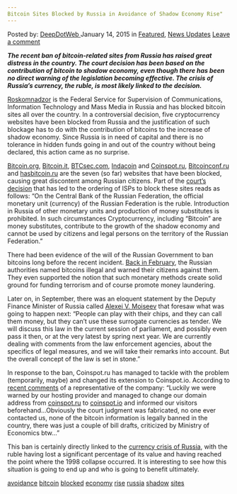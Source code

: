 ```yaml
---
Bitcoin Sites Blocked by Russia in Avoidance of Shadow Economy Rise"
---
```

<article class="post-listing post-8793 post type-post status-publish format-standard has-post-thumbnail hentry  tag-avoidance tag-bitcoin tag-blocked tag-economy tag-rise tag-russia tag-shadow tag-sites">
    <div class="post-inner">
        <span>Posted by: <a href="https://www.deepdotweb.com/author/admin/" title="">DeepDotWeb </a></span>
    <span>January 14, 2015</span>
    <span>in <a href="https://www.deepdotweb.com/category/deepdot-news/" rel="category tag">Featured</a>, <a href="https://www.deepdotweb.com/category/news-updates/" rel="category tag">News Updates</a></span>
    <span><a href="https://www.deepdotweb.com/2015/01/14/bitcoin-sites-blocked-russia-avoidance-shadow-economy-rise/#respond">Leave a comment</a></span>
    </p>
    <div class="clear"></div>
    <div class="entry">
    <p><strong><em>The recent ban of bitcoin-related sites from Russia has raised great distress in the country. The court decision has been based on the contribution of bitcoin to shadow economy, even though there has been no direct warning of the legislation becoming effective. The crisis of Russia’s currency, the ruble, is most likely linked to the decision. </em></strong></p>
    <p><a href="http://eng.rkn.gov.ru/">Roskomnadzor</a> is the Federal Service for Supervision of Communications, Information Technology and Mass Media in Russia and has blocked bitcoin sites all over the country. In a controversial decision, five cryptocurrency websites have been blocked from Russia and the justification of such blockage has to do with the contribution of bitcoins to the increase of shadow economy. Since Russia is in need of capital and there is no tolerance in hidden funds going in and out of the country without being declared, this action came as no surprise.</p>
    <p><a href="https://bitcoin.org/en/">Bitcoin.org</a>, <a href="https://en.bitcoin.it/wiki/Main_Page">Bitcoin.it</a>, <a href="http://btcsec.com/">BTCsec.com</a>, <a href="https://indacoin.com/">Indacoin</a> and <a href="http://coinspot.io/">Coinspot.ru</a>, <a href="http://bitcoinconf.ru/en">Bitcoinconf.ru</a> and <a href="http://hasbitcoin.ru/">hasbitcoin.ru</a> are the seven (so far) websites that have been blocked, causing great discontent among Russian citizens. Part of the <a href="http://tjournal.ru/paper/bitcoin-org-rkn">court’s decision</a> that has led to the ordering of ISPs to block these sites reads as follows: &#8220;On the Central Bank of the Russian Federation, the official monetary unit (currency) of the Russian Federation is the ruble. Introduction in Russia of other monetary units and production of money substitutes is prohibited. In such circumstances Cryptocurrency, including &#8220;Bitcoin&#8221; are money substitutes, contribute to the growth of the shadow economy and cannot be used by citizens and legal persons on the territory of the Russian Federation.”</p>
    <p>There had been evidence of the will of the Russian Government to ban bitcoins long before the recent incident. <a href="http://www.reuters.com/article/2014/02/09/us-russia-bitcoin-idUSBREA1806620140209?feedType=RSS&amp;feedName=technologyNews">Back in February</a>, the Russian authorities named bitcoins illegal and warned their citizens against them. They even supported the notion that such monetary methods create solid ground for funding terrorism and of course promote money laundering.</p>
    <p>Later on, in September, there was an eloquent statement by the Deputy Finance Minister of Russia called <a href="https://www.euronext.com/en/content/alexei-v-moiseev-deputy-finance-minister-russian-federation">Alexei V. Moiseev</a> that foresaw what was going to happen next: “People can play with their chips, and they can call them money, but they can’t use these surrogate currencies as tender. We will discuss this law in the current session of parliament, and possibly even pass it then, or at the very latest by spring next year. We are currently dealing with comments from the law enforcement agencies, about the specifics of legal measures, and we will take their remarks into account. But the overall concept of the law is set in stone.”</p>
    <p>In response to the ban, Coinspot.ru has managed to tackle with the problem (temporarily, maybe) and changed its extension to Coinspot.io. According to <a href="https://www.cryptocoinsnews.com/russia-blocked-several-bitcoin-sites-preperation-russian-bitcoin-ban/">recent comments</a> of a representative of the company: “Luckily we were warned by our hosting provider and managed to change our domain address from <a href="http://coinspot.ru/">coinspot.ru</a> to <a href="http://coinspot.io/">coinspot.io</a> and informed our visitors beforehand…Obviously the court judgment was fabricated, no one ever contacted us, none of the bitcoin information is legally banned in the country, there was just a couple of bill drafts, criticized by Ministry of Economics btw&#8230;”</p>
    <p>This ban is certainly directly linked to the <a href="http://www.forbes.com/sites/steveforbes/2014/12/16/why-russia-is-wrecking-the-ruble/">currency crisis of Russia</a>, with the ruble having lost a significant percentage of its value and having reached the point where the 1998 collapse occurred. It is interesting to see how this situation is going to end up and who is going to benefit ultimately.</p>
    </div>
    <a href="https://www.deepdotweb.com/tag/avoidance/" rel="tag">avoidance</a> <a href="https://www.deepdotweb.com/tag/bitcoin/" rel="tag">bitcoin</a> <a href="https://www.deepdotweb.com/tag/blocked/" rel="tag">blocked</a> <a href="https://www.deepdotweb.com/tag/economy/" rel="tag">economy</a> <a href="https://www.deepdotweb.com/tag/rise/" rel="tag">rise</a> <a href="https://www.deepdotweb.com/tag/russia/" rel="tag">russia</a> <a href="https://www.deepdotweb.com/tag/shadow/" rel="tag">shadow</a> <a href="https://www.deepdotweb.com/tag/sites/" rel="tag">sites</a></span> <span style="display:none" class="updated">2015-01-14</span>
    <div style="display:none" class="vcard author" itemprop="author" itemscope itemtype="http://schema.org/Person"><strong class="fn" itemprop="name">
    
